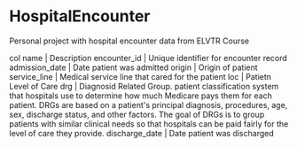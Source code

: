 # HospitalEncounter
Personal project with hospital encounter data from ELVTR Course

col name | Description
encounter_id |	Unique identifier for encounter record
admission_date |	Date patient was admitted
origin |	Origin of patient
service_line |	Medical service line that cared for the patient
loc	| Patietn Level of Care
drg	| Diagnosid Related Group.  patient classification system that hospitals use to determine how much Medicare pays them for each patient. DRGs are based on a patient's principal diagnosis, procedures, age, sex, discharge status, and other factors. The goal of DRGs is to group patients with similar clinical needs so that hospitals can be paid fairly for the level of care they provide. 
discharge_date | Date patient was discharged

